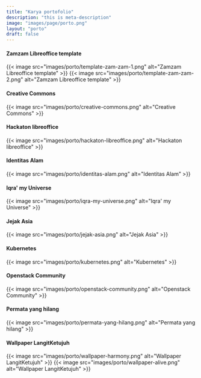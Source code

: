 ```yaml
---
title: "Karya portofolio"
description: "this is meta-description"
image: "images/page/porto.png"
layout: "porto"
draft: false
---
```

#### Zamzam Libreoffice template
{{< image src="images/porto/template-zam-zam-1.png" alt="Zamzam Libreoffice template" >}}
{{< image src="images/porto/template-zam-zam-2.png" alt="Zamzam Libreoffice template" >}}

#### Creative Commons
{{< image src="images/porto/creative-commons.png" alt="Creative Commons" >}}

#### Hackaton libreoffice
{{< image src="images/porto/hackaton-libreoffice.png" alt="Hackaton libreoffice" >}}

#### Identitas Alam
{{< image src="images/porto/identitas-alam.png" alt="Identitas Alam" >}}

#### Iqra' my Universe
{{< image src="images/porto/iqra-my-universe.png" alt="Iqra' my Universe" >}}

#### Jejak Asia
{{< image src="images/porto/jejak-asia.png" alt="Jejak Asia" >}}

#### Kubernetes
{{< image src="images/porto/kubernetes.png" alt="Kubernetes" >}}

#### Openstack Community
{{< image src="images/porto/openstack-community.png" alt="Openstack Community" >}}

#### Permata yang hilang
{{< image src="images/porto/permata-yang-hilang.png" alt="Permata yang hilang" >}}

#### Wallpaper LangitKetujuh
{{< image src="images/porto/wallpaper-harmony.png" alt="Wallpaper LangitKetujuh" >}}
{{< image src="images/porto/wallpaper-alive.png" alt="Wallpaper LangitKetujuh" >}}
